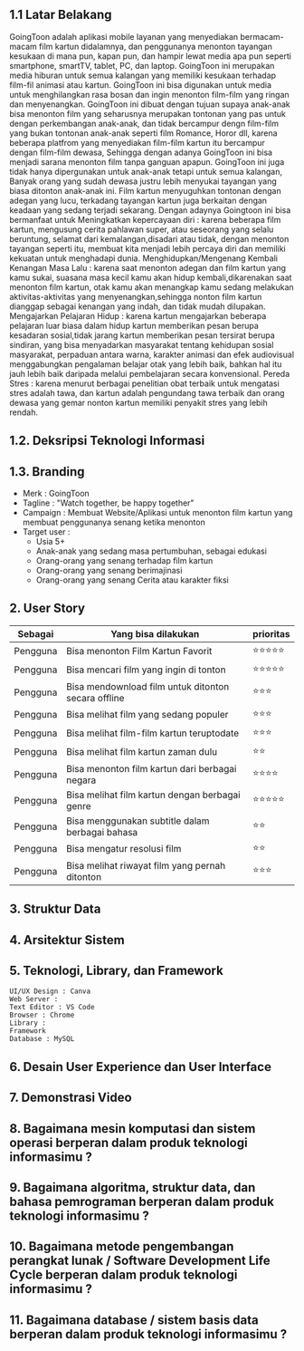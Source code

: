 
## 1.1 Latar Belakang

GoingToon adalah aplikasi mobile layanan yang menyediakan bermacam-macam film kartun didalamnya, dan penggunanya menonton tayangan kesukaan di mana pun, kapan pun, dan hampir lewat media apa pun seperti smartphone, smartTV, tablet, PC, dan laptop. GoingToon ini merupakan media hiburan untuk semua kalangan yang memiliki kesukaan terhadap film-fil animasi atau kartun. GoingToon ini bisa digunakan untuk media untuk menghilangkan rasa bosan dan ingin menonton film-film yang ringan dan menyenangkan. GoingToon ini dibuat dengan tujuan supaya anak-anak bisa menonton film yang seharusnya merupakan tontonan yang pas untuk dengan perkembangan anak-anak, dan tidak bercampur dengn film-film yang bukan tontonan anak-anak seperti film Romance, Horor dll, karena beberapa platfrom yang menyediakan film-film kartun itu bercampur dengan film-film dewasa, Sehingga dengan adanya GoingToon ini bisa menjadi sarana menonton film tanpa ganguan apapun. GoingToon ini juga tidak hanya dipergunakan untuk anak-anak tetapi untuk semua kalangan, Banyak orang yang sudah dewasa justru lebih menyukai tayangan yang biasa ditonton anak-anak ini. Film kartun menyuguhkan tontonan dengan adegan yang lucu, terkadang tayangan kartun juga berkaitan dengan keadaan yang sedang terjadi sekarang. Dengan adaynya Goingtoon ini bisa bermanfaat untuk Meningkatkan kepercayaan diri : karena beberapa film kartun, mengusung cerita pahlawan super, atau seseorang yang selalu beruntung, selamat dari kemalangan,disadari atau tidak, dengan menonton tayangan seperti itu, membuat kita menjadi lebih percaya diri dan memiliki kekuatan untuk menghadapi dunia. Menghidupkan/Mengenang Kembali Kenangan Masa Lalu : karena saat menonton adegan dan film kartun yang kamu sukai, suasana masa kecil kamu akan hidup kembali,dikarenakan saat menonton film kartun, otak kamu akan menangkap kamu sedang melakukan aktivitas-aktivitas yang menyenangkan,sehingga nonton film kartun dianggap sebagai kenangan yang indah, dan tidak mudah dilupakan. Mengajarkan Pelajaran Hidup : karena kartun mengajarkan beberapa pelajaran luar biasa dalam hidup kartun memberikan pesan berupa kesadaran sosial,tidak jarang kartun memberikan pesan tersirat berupa sindiran, yang bisa menyadarkan masyarakat tentang kehidupan sosial masyarakat, perpaduan antara warna, karakter animasi dan efek audiovisual menggabungkan pengalaman belajar otak yang lebih baik, bahkan hal itu jauh lebih baik daripada melalui pembelajaran secara konvensional. Pereda Stres : karena menurut berbagai penelitian obat terbaik untuk mengatasi stres adalah tawa, dan kartun adalah pengundang tawa terbaik dan orang dewasa yang gemar nonton kartun memiliki penyakit stres yang lebih rendah. 

## 1.2. Deksripsi Teknologi Informasi


## 1.3. Branding
- Merk : GoingToon
- Tagline : "Watch together, be happy together"
- Campaign : Membuat Website/Aplikasi untuk menonton film kartun yang membuat penggunanya senang ketika menonton
- Target user :
  - Usia 5+
  - Anak-anak yang sedang masa pertumbuhan, sebagai edukasi
  - Orang-orang yang senang terhadap film kartun
  - Orang-orang yang senang berimajinasi
  - Orang-orang yang senang Cerita atau karakter fiksi

## 2. User Story
Sebagai | Yang bisa dilakukan | prioritas
---|---|---
Pengguna | Bisa menonton Film Kartun Favorit | ⭐⭐⭐⭐⭐
Pengguna | Bisa mencari film yang ingin di tonton | ⭐⭐⭐⭐⭐
Pengguna | Bisa mendownload film untuk ditonton secara offline | ⭐⭐⭐
Pengguna | Bisa melihat film yang sedang populer | ⭐⭐⭐
Pengguna | Bisa melihat film-film kartun teruptodate | ⭐⭐⭐
Pengguna | Bisa melihat film kartun zaman dulu | ⭐⭐
Pengguna | Bisa menonton film kartun dari berbagai negara | ⭐⭐⭐⭐
Pengguna | Bisa melihat film kartun dengan berbagai genre | ⭐⭐⭐⭐⭐
Pengguna | Bisa menggunakan subtitle dalam berbagai bahasa | ⭐⭐
Pengguna | Bisa mengatur resolusi film | ⭐⭐
Pengguna | Bisa melihat riwayat film yang pernah ditonton | ⭐⭐⭐


## 3. Struktur Data


## 4. Arsitektur Sistem


## 5. Teknologi, Library, dan Framework

    UI/UX Design : Canva
    Web Server : 
    Text Editor : VS Code
    Browser : Chrome
    Library : 
    Framework 
    Database : MySQL

## 6. Desain User Experience dan User Interface


## 7. Demonstrasi Video



## 8. Bagaimana mesin komputasi dan sistem operasi berperan dalam produk teknologi informasimu ?



## 9. Bagaimana algoritma, struktur data, dan bahasa pemrograman berperan dalam produk teknologi informasimu ?



## 10. Bagaimana metode pengembangan perangkat lunak / Software Development Life Cycle berperan dalam produk teknologi informasimu ?


## 11. Bagaimana database / sistem basis data berperan dalam produk teknologi informasimu ?
